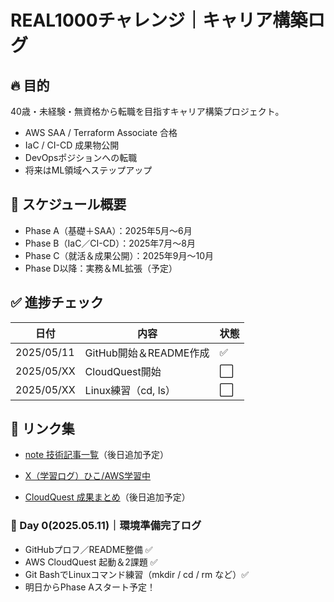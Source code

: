 # REAL1000チャレンジ｜キャリア構築ログ

## 🔥 目的
40歳・未経験・無資格から転職を目指すキャリア構築プロジェクト。

- AWS SAA / Terraform Associate 合格
- IaC / CI-CD 成果物公開
- DevOpsポジションへの転職
- 将来はML領域へステップアップ

## 📆 スケジュール概要
- Phase A（基礎＋SAA）：2025年5月〜6月
- Phase B（IaC／CI-CD）：2025年7月〜8月
- Phase C（就活＆成果公開）：2025年9月〜10月
- Phase D以降：実務＆ML拡張（予定）

## ✅ 進捗チェック
| 日付 | 内容 | 状態 |
|------|------|------|
| 2025/05/11 | GitHub開始＆README作成 | ✅ |
| 2025/05/XX | CloudQuest開始 | ⬜ |
| 2025/05/XX | Linux練習（cd, ls） | ⬜ |

## 🚀 リンク集
- [note 技術記事一覧](#)（後日追加予定）

- [X（学習ログ）ひこ/AWS学習中](https://twitter.com/HIKO99073720)
- [CloudQuest 成果まとめ](#)（後日追加予定）

### 📘 Day 0(2025.05.11)｜環境準備完了ログ

- GitHubプロフ／README整備 ✅
- AWS CloudQuest 起動＆2課題 ✅
- Git BashでLinuxコマンド練習（mkdir / cd / rm など）✅
- 明日からPhase Aスタート予定！

